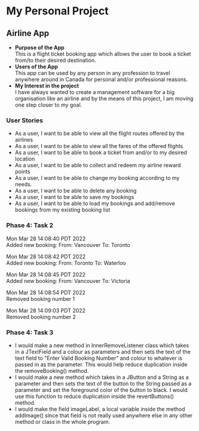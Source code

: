 # My Personal Project

## Airline App

- **Purpose of the App**  
  This is a flight ticket booking app which allows the user to book a ticket
from/to their desired destination.
- **Users of the App**  
This app can be used by any person in any profession to travel anywhere around in Canada for
personal and/or professional reasons.
- **My Interest in the project**  
I have always wanted to create a management software for a big organisation like an airline and 
by the means of this project, I am moving one step closer to my goal.

### User Stories
- As a user, I want to be able to view all the flight routes offered by the airlines
- As a user, I want to be able to view all the fares of the offered flights
- As a user, I want to be able to book a ticket from and/or to my desired location
- As a user, I want to be able to collect and redeem my airline reward points
- As a user, I want to be able to change my booking according to my needs.
- As a user, I want to be able to delete any booking 
- As a user, I want to be able to save my bookings
- As a user, I want to be able to load my bookings and add/remove bookings from my existing booking list

### Phase 4: Task 2

Mon Mar 28 14:08:40 PDT 2022   
Added new booking: From: Vancouver To: Toronto

Mon Mar 28 14:08:42 PDT 2022   
Added new booking: From: Toronto To: Waterloo

Mon Mar 28 14:08:45 PDT 2022   
Added new booking: From: Vancouver To: Victoria

Mon Mar 28 14:08:54 PDT 2022   
Removed booking number 1

Mon Mar 28 14:09:03 PDT 2022   
Removed booking number 2

### Phase 4: Task 3

- I would make a new method in InnerRemoveListener class which takes in 
 a JTextField and a colour as parameters and then sets the text of the text field
to "Enter Valid Booking Number" and colour to whatever is passed in as the parameter.
This would help reduce duplication inside the removeBooking() method.
- I would make a new method which takes in a JButton and a String as a parameter and then
sets the text of the button to the String passed as a parameter and set the foreground color 
of the button to black. I would use this function to reduce duplication inside the revertButtons()
method.
- I would make the field imageLabel, a local variable inside the method addImage() since that 
field is not really used anywhere else in any other method or class in the whole program.
